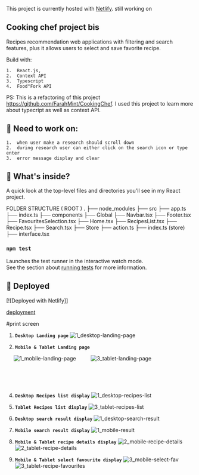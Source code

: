 This project is currently hosted  with [Netlify](https://admiring-panini-c66503.netlify.com/). still working on

## Cooking chef project bis

Recipes recommendation web applications with filtering and search features, plus it allows users to select and save favorite recipe.  

Build with:

 	1.	React.js,  
	2.	Context API
	3.	Typescript
	4.	Food"Fork API

PS: This is a refactoring of this  project https://github.com/FarahMint/CookingChef. I used this project to learn more about typecript as well as context API.

 ## 🧐 Need to work on:
    1.	when user make a research should scroll down  
	2.	during research user can either click on the search icon or type enter
	3.	error message display and clear 




 ## 🧐 What's inside?


A quick look at the top-level files and directories you'll see in my React project.

FOLDER STRUCTURE
( ROOT )
    .
    ├── node_modules
    ├── src
    ├── app.ts
    ├── index.ts
        ├── components
            ├── Global
                ├── Navbar.tsx
                ├── Footer.tsx
            ├── FavouritesSelection.tsx
            ├── Home.tsx
            ├── RecipesList.tsx
            ├── Recipe.tsx
            ├── Search.tsx
        ├── Store
            ├── action.ts
            ├── index.ts (store)
            ├── interface.tsx


### `npm test`

Launches the test runner in the interactive watch mode.<br>
See the section about [running tests](https://facebook.github.io/create-react-app/docs/running-tests) for more information.

 ## 💫 Deployed

[![Deployed with Netlify]]

[deployment](https://admiring-panini-c66503.netlify.com/)  

 
#print screen

1.  **`Desktop Landing page`**
![1_desktop-landing-page](https://user-images.githubusercontent.com/18241226/62158868-62310200-b308-11e9-8d86-42740d78f58e.png)



2.  **`Mobile & Tablet Landing page`**
<img align="left" src="https://user-images.githubusercontent.com/18241226/62158874-62c99880-b308-11e9-9732-f497033e531d.png" alt="1_mobile-landing-page" title="1_mobile-landing-page" hspace="20"/>
<img align="left" src="https://user-images.githubusercontent.com/18241226/62158883-63fac580-b308-11e9-9bfc-024c73874d1b.png" alt="3_tablet-landing-page" title="3_tablet-landing-page" hspace="20"/>
<br/><br/><br/><br/><br/>




4.  **`Desktop Recipes list display`**
![1_desktop-recipes-list](https://user-images.githubusercontent.com/18241226/62158869-62310200-b308-11e9-826b-fcd82a20c1b9.png)

5.  **`Tablet Recipes list display`**
![3_tablet-recipes-list](https://user-images.githubusercontent.com/18241226/62158887-64935c00-b308-11e9-9725-b6a2d4c67a43.png)



6.  **`Desktop search result display`**
![1_desktop-search-result](https://user-images.githubusercontent.com/18241226/62158871-62c99880-b308-11e9-9e6e-dbe8b74f6870.png)




7.  **`Mobile search result display`**
![1_mobile-result](https://user-images.githubusercontent.com/18241226/62158876-62c99880-b308-11e9-9e22-eb14ffbe2d6a.png)




8.  **`Mobile & Tablet recipe details display`**
![2_mobile-recipe-details](https://user-images.githubusercontent.com/18241226/62158878-63622f00-b308-11e9-8f15-607ccc02543b.png)![2_tablet-recipe-details](https://user-images.githubusercontent.com/18241226/62158879-63622f00-b308-11e9-9299-6f40513bf5a3.png)




10.  **`Mobile & Tablet select favourite display`**
![3_mobile-select-fav](https://user-images.githubusercontent.com/18241226/62158880-63622f00-b308-11e9-82e8-e53f6c70f155.png)![3_tablet-recipe-favourites](https://user-images.githubusercontent.com/18241226/62158885-63fac580-b308-11e9-9035-a5e75db7a1da.png)

